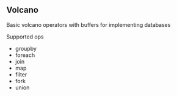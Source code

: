 ## Volcano

Basic volcano operators with buffers for implementing databases

Supported ops
- groupby
- foreach
- join
- map
- filter
- fork
- union